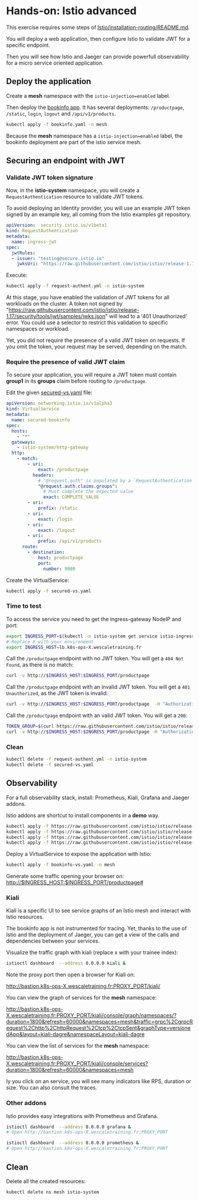 # Hands-on: Istio advanced

This exercise requires some steps of [Istio/installation-routing/README.md](../installation-routing/README.md).

You will deploy a web application, then configure Istio to validate JWT for a specific endpoint.

Then you will see how Istio and Jaeger can provide powerfull observability for a micro service oriented application.

## Deploy the application

Create a **mesh** namespace with the `istio-injection=enabled` label.

Then deploy the [bookinfo app](https://istio.io/latest/docs/examples/bookinfo/). It has several deployments: `/productpage`, `/static`, `login`, `logout` and `/api/v1/products`.

```sh
kubectl apply -f bookinfo.yaml -n mesh
```

Because the **mesh** namespace has a `istio-injection=enabled` label, the bookinfo deployment are part of the istio service mesh.

## Securing an endpoint with JWT

### Validate JWT token signature

Now, in the **istio-system** namespace, you will create a `RequestAuthentication` resource to validate JWT tokens.

To avoid deploying an Identity provider, you will use an example JWT token signed by an example key, all coming from the Istio examples git repository.

```yaml
apiVersion:  security.istio.io/v1beta1
kind: RequestAuthentication
metadata:
  name: ingress-jwt
spec:
  jwtRules:
  - issuer: "testing@secure.istio.io"
    jwksUri: "https://raw.githubusercontent.com/istio/istio/release-1.17/security/tools/jwt/samples/jwks.json"
```

Execute:

```sh
kubectl apply -f request-authent.yml -n istio-system
```

At this stage, you have enabled the validation of JWT tokens for all workloads on the cluster. A token not signed by "https://raw.githubusercontent.com/istio/istio/release-1.17/security/tools/jwt/samples/jwks.json" will lead to a '401 Unauthorized' error. You could use a selector to restrict this validation to specific namespaces or workload.

Yet, you did not require the presence of a valid JWT token on requests. If you omit the token, your request may be served, depending on the match.

### Require the presence of valid JWT claim

To secure your application, you will require a JWT token must contain **group1** in its **groups** claim before routing to `/productpage`.

Edit the given [secured-vs.yaml](./secured-vs.yaml) file:

```yaml
apiVersion: networking.istio.io/v1alpha3
kind: VirtualService
metadata:
  name: secured-bookinfo
spec:
  hosts:
    - "*"
  gateways:
    - istio-system/http-gateway
  http:
    - match:
        - uri:
            exact: /productpage
          headers:
            # "@request.auth" is populated by a `RequestAuthentication`.
            "@request.auth.claims.groups":
              # Must complete the expected value
              exact: COMPLETE_VALUE
        - uri:
            prefix: /static
        - uri:
            exact: /login
        - uri:
            exact: /logout
        - uri:
            prefix: /api/v1/products
      route:
        - destination:
            host: productpage
            port:
              number: 9080
```

Create the VirtualService:

```sh
kubectl apply -f secured-vs.yaml
```

### Time to test

To access the service you need to get the ingress-gateway NodeIP and port:

```sh
export INGRESS_PORT=$(kubectl -n istio-system get service istio-ingressgateway -o jsonpath='{.spec.ports[?(@.name=="http2")].nodePort}')
# Replace X with your environment
export INGRESS_HOST=lb.k8s-ops-X.wescaletraining.fr
```

Call the `/productpage` endpoint with no JWT token. You will get a `404 Not Found`, as there is no match:

```sh
curl -v http://$INGRESS_HOST:$INGRESS_PORT/productpage
```

Call the `/productpage` endpoint with an invalid JWT token. You will get a `401 Unauthorized`, as the JWT token is invalid:

```sh
curl -v http://$INGRESS_HOST:$INGRESS_PORT/productpage  -H "Authorization: Bearer some.invalid.token"
```

Call the `/productpage` endpoint with an valid JWT token. You will get a `200`:

```sh
TOKEN_GROUP=$(curl https://raw.githubusercontent.com/istio/istio/release-1.17/security/tools/jwt/samples/groups-scope.jwt -s) && echo "$TOKEN_GROUP" | cut -d '.' -f2 - | base64 -d
curl -v http://$INGRESS_HOST:$INGRESS_PORT/productpage -H "Authorization: Bearer $TOKEN_GROUP"
```

### Clean

```sh
kubectl delete -f request-authent.yml -n istio-system
kubectl delete -f secured-vs.yaml
```

## Observability

For a full observability stack, install: Prometheus, Kiali, Grafana and Jaeger addons.

Istio addons are shortcut to install components in a **demo** way.

```sh
kubectl apply -f https://raw.githubusercontent.com/istio/istio/release-1.16/samples/addons/prometheus.yaml
kubectl apply -f https://raw.githubusercontent.com/istio/istio/release-1.16/samples/addons/grafana.yaml
kubectl apply -f https://raw.githubusercontent.com/istio/istio/release-1.16/samples/addons/kiali.yaml
kubectl apply -f https://raw.githubusercontent.com/istio/istio/release-1.16/samples/addons/jaeger.yaml
```

Deploy a VirtualService to expose the application with Istio:

```sh
kubectl apply -f bookinfo-vs.yaml -n mesh
```

Generate some traffic opening your browser on: <http://$INGRESS_HOST:$INGRESS_PORT/productpage#>

### Kiali

Kiali is a specific UI to see service graphs of an Istio mesh and interact with Istio resources.

The bookinfo app is not instrumented for tracing. Yet, thanks to the use of Istio and the deployment of Jaeger, you can get a view of the calls and dependencies between your services.

Visualize the traffic graph with kiali (replace x with your trainee index):

```sh
istioctl dashboard  --address 0.0.0.0 kiali &
```

Note the proxy port then open a browser for Kiali on:

<http://bastion.k8s-ops-X.wescaletraining.fr:PROXY_PORT/kiali/>

You can view the graph of services for the **mesh** namespace:

<http://bastion.k8s-ops-X.wescaletraining.fr:PROXY_PORT/kiali/console/graph/namespaces/?duration=1800&refresh=60000&namespaces=mesh&traffic=grpc%2CgrpcRequest%2Chttp%2ChttpRequest%2Ctcp%2CtcpSent&graphType=versionedApp&layout=kiali-dagre&namespaceLayout=kiali-dagre>

You can view the list of services for the **mesh** namespace:

<http://bastion.k8s-ops-X.wescaletraining.fr:PROXY_PORT/kiali/console/services?duration=1800&refresh=60000&namespaces=mesh>

Iy you click on an service, you will see many indicators like RPS, duration or size. You can also consult the traces.

### Other addons

Istio provides easy integrations with Prometheus and Grafana.

```sh
istioctl dashboard  --address 0.0.0.0 grafana &
# Open http://bastion.k8s-ops-X.wescaletraining.fr:PROXY_PORT
```

```sh
istioctl dashboard  --address 0.0.0.0 prometheus &
# Open http://bastion.k8s-ops-X.wescaletraining.fr:PROXY_PORT
```

## Clean

Delete all the created resources:

```sh
kubectl delete ns mesh istio-system
```
